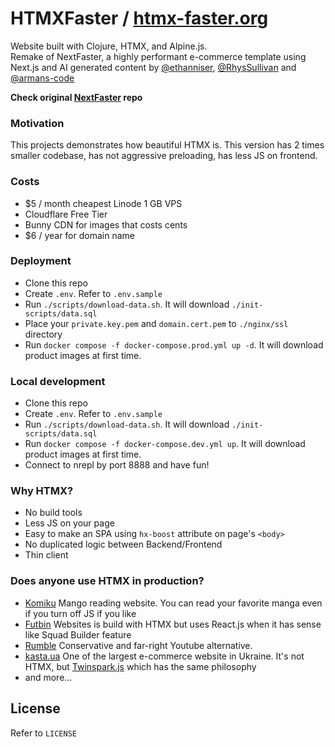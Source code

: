 # HTMXFaster / [htmx-faster.org](https://htmx-faster.org)

Website built with Clojure, HTMX, and Alpine.js. \
Remake of NextFaster, a highly performant e-commerce template using Next.js and AI generated content by [@ethanniser](https://x.com/ethanniser), [@RhysSullivan](https://x.com/RhysSullivan) and [@armans-code](https://x.com/ksw_arman)

**Check original [NextFaster](https://github.com/ethanniser/NextFaster) repo**

### Motivation
This projects demonstrates how beautiful HTMX is. This version has 2 times smaller codebase, has not aggressive preloading, has less JS on frontend.

### Costs
- $5 / month cheapest Linode 1 GB VPS
- Cloudflare Free Tier
- Bunny CDN for images that costs cents
- $6 / year for domain name

### Deployment

- Clone this repo
- Create `.env`. Refer to `.env.sample`
- Run `./scripts/download-data.sh`. It will download `./init-scripts/data.sql`
- Place your `private.key.pem` and `domain.cert.pem` to `./nginx/ssl` directory
- Run `docker compose -f docker-compose.prod.yml up -d`. It will download product images at first time.

### Local development

- Clone this repo
- Create `.env`. Refer to `.env.sample`
- Run `./scripts/download-data.sh`. It will download `./init-scripts/data.sql`
- Run `docker compose -f docker-compose.dev.yml up`. It will download product images at first time.
- Connect to nrepl by port 8888 and have fun!

### Why HTMX?

- No build tools
- Less JS on your page
- Easy to make an SPA using `hx-boost` attribute on page's `<body>`
- No duplicated logic between Backend/Frontend
- Thin client

### Does anyone use HTMX in production?

- [Komiku](https://komiku.id/) Mango reading website. You can read your favorite manga even if you turn off JS if you like
- [Futbin](https://www.futbin.com/) Websites is build with HTMX but uses React.js when it has sense like Squad Builder feature
- [Rumble](https://rumble.com/) Conservative and far-right Youtube alternative. 
- [kasta.ua](https://kasta.ua) One of the largest e-commerce website in Ukraine. It's not HTMX, but [Twinspark.js](https://twinspark.js.org/) which has the same philosophy
- and more...

## License

Refer to `LICENSE`
